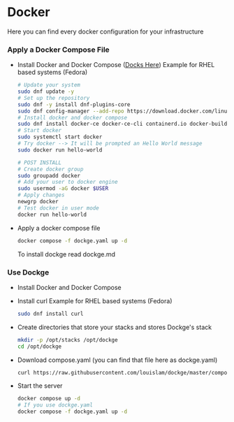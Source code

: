 # Docker
Here you can find every docker configuration for your infrastructure

### Apply a Docker Compose File

- Install Docker and Docker Compose ([Docks Here](https://docs.docker.com/engine/install/))
    Example for RHEL based systems (Fedora)
    ```bash
    # Update your system
    sudo dnf update -y
    # Set up the repository
    sudo dnf -y install dnf-plugins-core
    sudo dnf config-manager --add-repo https://download.docker.com/linux/fedora/docker-ce.repo
    # Install docker and docker compose
    sudo dnf install docker-ce docker-ce-cli containerd.io docker-buildx-plugin docker-compose-plugin
    # Start docker
    sudo systemctl start docker
    # Try docker --> It will be prompted an Hello World message
    sudo docker run hello-world

    # POST INSTALL
    # Create docker group
    sudo groupadd docker
    # Add your user to docker engine
    sudo usermod -aG docker $USER
    # Apply changes
    newgrp docker
    # Test docker in user mode
    docker run hello-world
    ```

- Apply a docker compose file
    ```bash
    docker compose -f dockge.yaml up -d
    ```
    To install dockge read dockge.md

### Use Dockge

- Install Docker and Docker Compose
- Install curl
    Example for RHEL based systems (Fedora)
    ```bash
    sudo dnf install curl
    ```

- Create directories that store your stacks and stores Dockge's stack
    ```bash
    mkdir -p /opt/stacks /opt/dockge
    cd /opt/dockge
    ```

- Download compose.yaml (you can find that file here as dockge.yaml)
    ```bash
    curl https://raw.githubusercontent.com/louislam/dockge/master/compose.yaml --output compose.yaml
    ```
- Start the server
    ```bash
    docker compose up -d
    # If you use dockge.yaml
    docker compose -f dockge.yaml up -d
    ```
